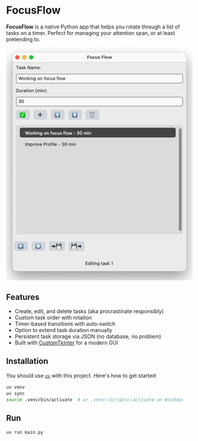 # FocusFlow

**FocusFlow** is a native Python app that helps you rotate through a list of tasks on a timer. Perfect for managing your attention span, or at least pretending to.

![FocusFlow main screen](screenshot.png)

## Features

- Create, edit, and delete tasks (aka procrastinate responsibly)
- Custom task order with rotation
- Timer-based transitions with auto-switch
- Option to extend task duration manually
- Persistent task storage via JSON (no database, no problem)
- Built with [CustomTkinter](https://github.com/TomSchimansky/CustomTkinter) for a modern GUI

## Installation

You should use [`uv`](https://github.com/astral-sh/uv) with this project. Here's how to get started:

```bash
uv venv
uv sync
source .venv/bin/activate  # or .venv\\Scripts\\activate on Windows
```

## Run
```bash
uv run main.py
```
